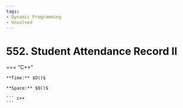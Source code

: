 ```yaml
---
tags:
- Dynamic Programming
- Unsolved
---
```



# 552. Student Attendance Record II

=== "C++"

    **Time:** $O()$

    **Space:** $O()$

    ``` c++
    ```